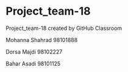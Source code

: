 # Project_team-18
Project_team-18 created by GitHub Classroom

Mohanna Shahrad 98101888

Dorsa Majdi 98102227

Bahar Asadi 98101125
